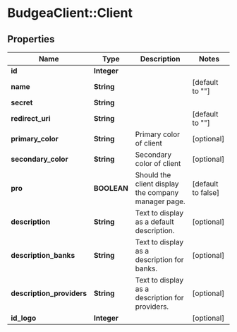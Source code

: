 # BudgeaClient::Client

## Properties
Name | Type | Description | Notes
------------ | ------------- | ------------- | -------------
**id** | **Integer** |  | 
**name** | **String** |  | [default to &quot;&quot;]
**secret** | **String** |  | 
**redirect_uri** | **String** |  | [default to &quot;&quot;]
**primary_color** | **String** | Primary color of client | [optional] 
**secondary_color** | **String** | Secondary color of client | [optional] 
**pro** | **BOOLEAN** | Should the client display the company manager page. | [default to false]
**description** | **String** | Text to display as a default description. | [optional] 
**description_banks** | **String** | Text to display as a description for banks. | [optional] 
**description_providers** | **String** | Text to display as a description for providers. | [optional] 
**id_logo** | **Integer** |  | [optional] 


